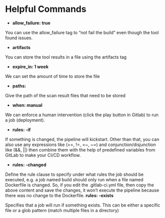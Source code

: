 # Helpful Commands
- **allow_failure: true** 

You can use the allow_failure tag to “not fail the build” even though the tool found issues.
- **artifacts** 

You can store the tool results in a file using the artifacts tag
- **expire_in: 1 week**

We can set the amount of time to store the file
- **paths:**

Give the path of the scan result files that need to be stored
- **when: manual**

We can enforce a human intervention (click the play button in Gitlab) to run a job (deployment).
- **rules: -if**

If something is changed, the pipeline will kickstart. Other than that, you can also use any expressions like (==, !=, =~, ~=) and conjunction/disjunction like (&&, ||) then combine them with the help of predefined variables from GitLab to make your CI/CD workflow.
- **rules: -changed**

Define the rule clause to specify under what rules the job should be executed, e.g. a job named build should only run when a file named Dockerfile is changed. So, if you edit the .gitlab-ci.yml file, then copy the above content and save the changes, it won’t execute the pipeline because there was no change to the Dockerfile.
**rules: -exists**

Specifies that a job will run if something exists. This can be either a specific file or a glob pattern (match multiple files in a directory)
